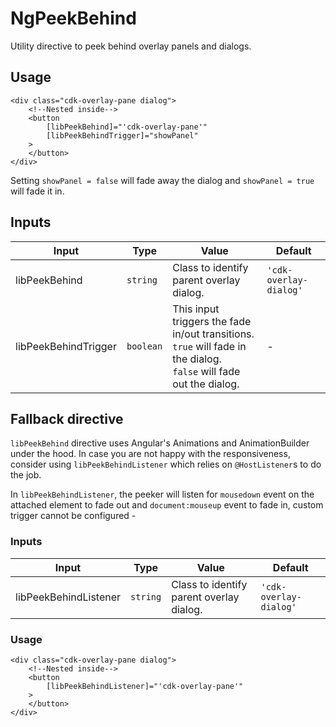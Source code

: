 # NgPeekBehind  

Utility directive to peek behind overlay panels and dialogs.

## Usage

  

	<div class="cdk-overlay-pane dialog">
		<!--Nested inside-->
		<button
			[libPeekBehind]="'cdk-overlay-pane'"
			[libPeekBehindTrigger]="showPanel"
		>
		</button>
	</div>

Setting `showPanel = false` will fade away the dialog and `showPanel = true` will fade it in.


## Inputs
|Input| Type|Value | Default
|--|--|--|--|
|libPeekBehind|`string`| Class to identify parent overlay dialog.|`'cdk-overlay-dialog'`|
|libPeekBehindTrigger|`boolean`| This input triggers the fade in/out transitions. <br />`true` will fade in the dialog. <br />`false` will fade out the dialog.|-|


## Fallback directive
`libPeekBehind` directive uses Angular's Animations and AnimationBuilder under the hood. In case you are not happy with the responsiveness, consider using `libPeekBehindListener` which relies on `@HostListener`s to do the job.

In `libPeekBehindListener`, the peeker will listen for `mousedown` event on the attached element to fade out and `document:mouseup` event to fade in, custom trigger cannot be configured -

### Inputs
|Input| Type|Value | Default
|--|--|--|--|
|libPeekBehindListener|`string`| Class to identify parent overlay dialog.|`'cdk-overlay-dialog'`|

### Usage
	<div class="cdk-overlay-pane dialog">
		<!--Nested inside-->
		<button
			[libPeekBehindListener]="'cdk-overlay-pane'"
		>
		</button>
	</div>

